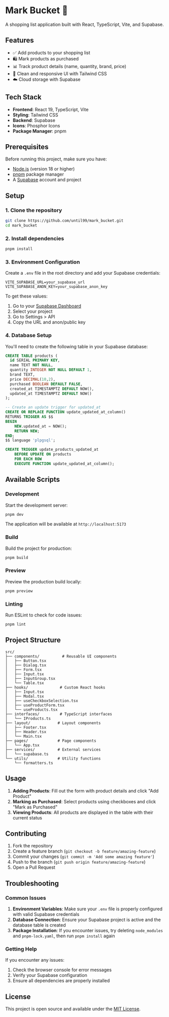 # Mark Bucket 🛒

A shopping list application built with React, TypeScript, Vite, and Supabase.

## Features

- ✅ Add products to your shopping list
- 🛍️ Mark products as purchased
- 📊 Track product details (name, quantity, brand, price)
- 🎨 Clean and responsive UI with Tailwind CSS
- ☁️ Cloud storage with Supabase

## Tech Stack

- **Frontend**: React 19, TypeScript, Vite
- **Styling**: Tailwind CSS
- **Backend**: Supabase
- **Icons**: Phosphor Icons
- **Package Manager**: pnpm

## Prerequisites

Before running this project, make sure you have:

- [Node.js](https://nodejs.org/) (version 18 or higher)
- [pnpm](https://pnpm.io/) package manager
- A [Supabase](https://supabase.com/) account and project

## Setup

### 1. Clone the repository

```bash
git clone https://github.com/until99/mark_bucket.git
cd mark_bucket
```

### 2. Install dependencies

```bash
pnpm install
```

### 3. Environment Configuration

Create a `.env` file in the root directory and add your Supabase credentials:

```env
VITE_SUPABASE_URL=your_supabase_url
VITE_SUPABASE_ANON_KEY=your_supabase_anon_key
```

To get these values:

1. Go to your [Supabase Dashboard](https://app.supabase.com/)
2. Select your project
3. Go to Settings > API
4. Copy the URL and anon/public key

### 4. Database Setup

You'll need to create the following table in your Supabase database:

```sql
CREATE TABLE products (
  id SERIAL PRIMARY KEY,
  name TEXT NOT NULL,
  quantity INTEGER NOT NULL DEFAULT 1,
  brand TEXT,
  price DECIMAL(10,2),
  purchased BOOLEAN DEFAULT FALSE,
  created_at TIMESTAMPTZ DEFAULT NOW(),
  updated_at TIMESTAMPTZ DEFAULT NOW()
);

-- Create an update trigger for updated_at
CREATE OR REPLACE FUNCTION update_updated_at_column()
RETURNS TRIGGER AS $$
BEGIN
    NEW.updated_at = NOW();
    RETURN NEW;
END;
$$ language 'plpgsql';

CREATE TRIGGER update_products_updated_at
    BEFORE UPDATE ON products
    FOR EACH ROW
    EXECUTE FUNCTION update_updated_at_column();
```

## Available Scripts

### Development

Start the development server:

```bash
pnpm dev
```

The application will be available at `http://localhost:5173`

### Build

Build the project for production:

```bash
pnpm build
```

### Preview

Preview the production build locally:

```bash
pnpm preview
```

### Linting

Run ESLint to check for code issues:

```bash
pnpm lint
```

## Project Structure

```
src/
├── components/          # Reusable UI components
│   ├── Button.tsx
│   ├── Dialog.tsx
│   ├── Form.tsx
│   ├── Input.tsx
│   ├── InputGroup.tsx
│   └── Table.tsx
├── hooks/              # Custom React hooks
│   ├── Input.tsx
│   ├── Modal.tsx
│   ├── useCheckboxSelection.tsx
│   ├── useProductForm.tsx
│   └── useProducts.tsx
├── interfaces/         # TypeScript interfaces
│   └── IProducts.ts
├── layout/            # Layout components
│   ├── Footer.tsx
│   ├── Header.tsx
│   └── Main.tsx
├── pages/             # Page components
│   └── App.tsx
├── services/          # External services
│   └── supabase.ts
└── utils/             # Utility functions
    └── formatters.ts
```

## Usage

1. **Adding Products**: Fill out the form with product details and click "Add Product"
2. **Marking as Purchased**: Select products using checkboxes and click "Mark as Purchased"
3. **Viewing Products**: All products are displayed in the table with their current status

## Contributing

1. Fork the repository
2. Create a feature branch (`git checkout -b feature/amazing-feature`)
3. Commit your changes (`git commit -m 'Add some amazing feature'`)
4. Push to the branch (`git push origin feature/amazing-feature`)
5. Open a Pull Request

## Troubleshooting

### Common Issues

1. **Environment Variables**: Make sure your `.env` file is properly configured with valid Supabase credentials
2. **Database Connection**: Ensure your Supabase project is active and the database table is created
3. **Package Installation**: If you encounter issues, try deleting `node_modules` and `pnpm-lock.yaml`, then run `pnpm install` again

### Getting Help

If you encounter any issues:

1. Check the browser console for error messages
2. Verify your Supabase configuration
3. Ensure all dependencies are properly installed

## License

This project is open source and available under the [MIT License](LICENSE).

